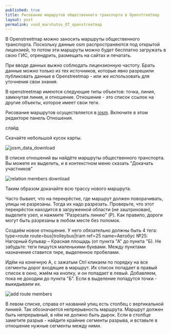 ```yaml
---
published: true
title: Рисование маршрутов общественного транспорта в Openstreetmap
layout: post
permalink: vvod_marshutov_OT_openstreetmap
---
```

В Openstreetmap можно заносить маршруты общественного транспорта. Поскольку данные osm распространяются под открытой лицензией, то потом эти маршруты можно будет бесплатно загружать в свою ГИС, отрендрить, размещать на сайтах и печатать.

При вводе данных выжно соблюдать лицензионную частоту. Брать данные можно только из тех источников, которые явно разрешили публиковать данные в Openstreetmap - или же использовать для уточнения свои знания.

В openstreetmap имеются следующие типы объектов: точка, линия, замкнутая линия, и отношение. Отношение - это список ссылок на другие объекты, которое имеет свои теги.

Рисование маршрутов осуществляется в [josm](http://josm.ru). Включите в этом редакторе панель Отношения.

слайд

Скачайте небольшой кусок карты. 

![josm_data_download](https://c2.staticflickr.com/8/7381/27392739973_77b83d9a84_o.gif "josm_data_download")

В списке отношений вы найдёте маршруты общественного транспорта. Вы можете их выделить, и в контекстном меню сказать "Докачать участников"

![relation members download](https://c2.staticflickr.com/8/7320/27391769083_d6b8b5d2a3_o.gif "relation members download")


Таким образом докачайте всю трассу нового маршрута.

Часто бывает, что на перекрёстке, где маршрут должен поворачивать, улицы не разрезаны. Тогда их надо разрезать. Проверьте, что этот перекрёсток находится в загруженной области (не заштрихован), выделите узел, и нажмите "Разрезать линию" (P).
Как правило, дороги могут быть разрезаны в любом месте без поломок.

Создаём новое отношение. У него обязательно должны быть 4 тега:
type=route
route=bus|trolleybus|tram
ref=25
name=Автобус №25: Нагорный бульвар – Красная площадь (от пункта "А" до пункта "Б).
Не забудьте: теги пишутся маленькими буквами. Между пунктами назначения ставится тире, выделенное пробелами.

Идём на конечную А, с зажатым Ctrl кликаем по порядку на все сегменты дорог входящие в маршрут. Их список попадает в правый список в окно, жмём на кнопку, и он попадает в левый. Добавляем, пока не доходим до пункта "Б".
Если в выделение попадутся точки - выкидываем их. 

![add route members](https://img-fotki.yandex.ru/get/62142/2107165.217/0_b76d2_cb565665_orig "add route members")

В левом списке, справа от названий улиц есть столбец с вертикальной линией. Так обозначается непрерывность маршрута. Маршрут должен быть непрерывный, в нём не должно быть дырок. Если в столбце заметите разрыв - найдите крайние сегменты разрыва, и вставьте в отношение нужные сегменты между ними.